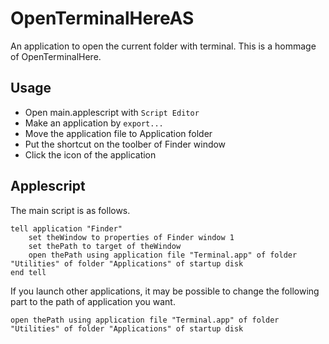 # OpenTerminalHereAS

An application to open the current folder with terminal.
This is a hommage of OpenTerminalHere.

## Usage

- Open main.applescript with `Script Editor`
- Make an application by `export...`
- Move the application file to Application folder
- Put the shortcut on the toolber of Finder window
- Click the icon of the application

## Applescript

The main script is as follows.

```applescript
tell application "Finder"
	set theWindow to properties of Finder window 1
	set thePath to target of theWindow
	open thePath using application file "Terminal.app" of folder "Utilities" of folder "Applications" of startup disk
end tell
```

If you launch other applications, it may be possible to change the following part to the path of application you want.
```
open thePath using application file "Terminal.app" of folder "Utilities" of folder "Applications" of startup disk
```

